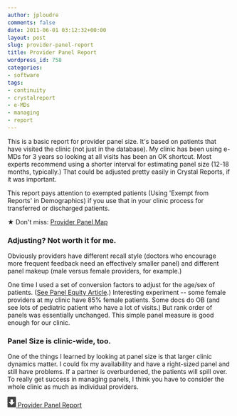 ```yaml
---
author: jploudre
comments: false
date: 2011-06-01 03:12:32+00:00
layout: post
slug: provider-panel-report
title: Provider Panel Report
wordpress_id: 758
categories:
- software
tags:
- continuity
- crystalreport
- e-MDs
- managing
- report
---
```


This is a basic report for provider panel size. It's based on patients that have visited the clinic (not just in the database). My clinic has been using e-MDs for 3 years  so looking at all visits has been an OK shortcut. Most experts recommend using a shorter interval for estimating panel size (12-18 months, typically.) That could be adjusted pretty easily in Crystal Reports, if it was important.

This report pays attention to exempted patients (Using 'Exempt from Reports' in Demographics) if you use that in your clinic process for transferred or discharged patients.

★ Don't miss: [Provider Panel Map](/2011/provider-panel-map/)

### Adjusting? Not worth it for me.

Obviously providers have different recall style (doctors who encourage more frequent feedback need an effectively smaller panel) and different panel makeup (male versus female providers, for example.)

One time I used a set of conversion factors to adjust for the age/sex of patients. ([See Panel Equity Article](http://primarycareforall.org/wp-content/uploads/2011/05/Panels-in-Primary-Care.pdf).) Interesting experiment -- some female providers at my clinic have 85% female patients. Some docs do OB (and see lots of pediatric patient who have a lot of visits.) But rank order of panels was essentially unchanged. This simple panel measure is good enough for our clinic.

### Panel Size is clinic-wide, too.

One of the things I learned by looking at panel size is that larger clinic dynamics matter. I could fix my availability and have a right-sized panel and still have problems. If a partner is overburdened, the patients will spill over. To really get success in managing panels, I think you have to consider  the whole clinic as much as individual providers. 

[![](/files/2011/01/57-download.png) Provider Panel Report](/files/2011/06/provider-panel.zip)

